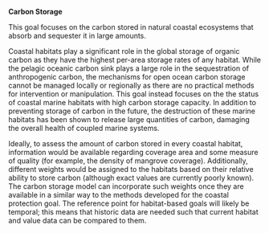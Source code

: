**Carbon Storage**

This goal focuses on the carbon stored in natural coastal ecosystems that absorb and sequester it in large amounts.

Coastal habitats play a significant role in the global storage of organic carbon as they have the highest per-area storage rates of any habitat. While the pelagic oceanic carbon sink plays a large role in the sequestration of anthropogenic carbon, the mechanisms for open ocean carbon storage cannot be managed locally or regionally as there are no practical methods for intervention or manipulation. This goal instead focuses on the the status of coastal marine habitats with high carbon storage capacity. In addition to preventing storage of carbon in the future, the destruction of these marine habitats has been shown to release large quantities of carbon, damaging the overall health of coupled marine systems.

Ideally, to assess the amount of carbon stored in every coastal habitat, information would be available regarding coverage area and some measure of quality (for example, the density of mangrove coverage). Additionally, different weights would be assigned to the habitats based on their relative ability to store carbon (although exact values are currently poorly known). The carbon storage model can incorporate such weights once they are available in a similar way to the methods developed for the coastal protection goal. The reference point for habitat-based goals will likely be temporal; this means that historic data are needed such that current habitat and value data can be compared to them. 
